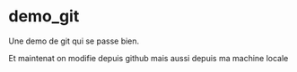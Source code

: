 demo_git
========

Une demo de git qui se passe bien.

Et maintenat on modifie depuis github
mais aussi depuis ma machine locale
